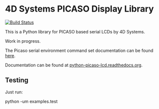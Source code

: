 4D Systems PICASO Display Library
=================================

[![Build Status](https://travis-ci.org/cfaessler/python-picaso-lcd.png)](https://travis-ci.org/cfaessler/python-picaso-lcd)

This is a Python library for PICASO based serial LCDs by 4D Systems.

Work in progress.

The Picaso serial environment command set documentation can be found
[here](http://www.4dsystems.com.au/downloads/Software/4D-Workshop4-IDE/Docs/Serial/PICASO-SPE-COMMAND-SET-REV1.12.pdf).

Documentation can be found at [python-picaso-lcd.readthedocs.org](http://python-picaso-lcd.readthedocs.org/).

Testing
-------

Just run:

python -um examples.test

